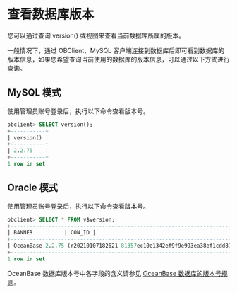 # 查看数据库版本

您可以通过查询 version() 或视图来查看当前数据库所属的版本。

一般情况下，通过 OBClient、MySQL 客户端连接到数据库后即可看到数据库的版本信息，如果您希望查询当前使用的数据库的版本信息，可以通过以下方式进行查询。

## MySQL 模式

使用管理员账号登录后，执行以下命令查看版本号。

```sql
obclient> SELECT version();
+-----------+
| version() |
+-----------+
| 2.2.75    |
+-----------+
1 row in set
```

## Oracle 模式

使用管理员账号登录后，执行以下命令查看版本号。

```sql
obclient> SELECT * FROM v$version;
+----------------------------------------------------------------------------------------------------------+--------+
| BANNER          | CON_ID |
+----------------------------------------------------------------------------------------------------------+--------+
| OceanBase 2.2.75 (r20210107182621-81357ec10e1342ef9f9e993ea38ef1cdd8778cf6) (Built Jan  7 2021 18:54:53) |      0 |
+----------------------------------------------------------------------------------------------------------+--------+
1 row in set
```

OceanBase 数据库版本号中各字段的含义请参见 [OceanBase 数据库的版本号规则](../4.view-your-database-version/1.oceanbase-database-version-numbers.md)。
